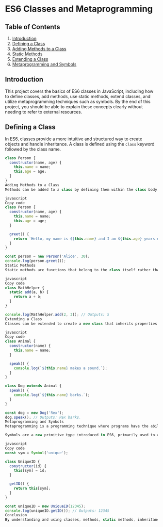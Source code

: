 # ES6 Classes and Metaprogramming

## Table of Contents
1. [Introduction](#introduction)
2. [Defining a Class](#defining-a-class)
3. [Adding Methods to a Class](#adding-methods-to-a-class)
4. [Static Methods](#static-methods)
5. [Extending a Class](#extending-a-class)
6. [Metaprogramming and Symbols](#metaprogramming-and-symbols)

## Introduction
This project covers the basics of ES6 classes in JavaScript, including how to define classes, add methods, use static methods, extend classes, and utilize metaprogramming techniques such as symbols. By the end of this project, you should be able to explain these concepts clearly without needing to refer to external resources.

## Defining a Class
In ES6, classes provide a more intuitive and structured way to create objects and handle inheritance. A class is defined using the `class` keyword followed by the class name.

```javascript
class Person {
  constructor(name, age) {
    this.name = name;
    this.age = age;
  }
}
Adding Methods to a Class
Methods can be added to a class by defining them within the class body. These methods will be available on instances of the class.

javascript
Copy code
class Person {
  constructor(name, age) {
    this.name = name;
    this.age = age;
  }

  greet() {
    return `Hello, my name is ${this.name} and I am ${this.age} years old.`;
  }
}

const person = new Person('Alice', 30);
console.log(person.greet());
Static Methods
Static methods are functions that belong to the class itself rather than any instance of the class. They are defined using the static keyword.

javascript
Copy code
class MathHelper {
  static add(a, b) {
    return a + b;
  }
}

console.log(MathHelper.add(2, 3)); // Outputs: 5
Extending a Class
Classes can be extended to create a new class that inherits properties and methods from the parent class using the extends keyword.

javascript
Copy code
class Animal {
  constructor(name) {
    this.name = name;
  }

  speak() {
    console.log(`${this.name} makes a sound.`);
  }
}

class Dog extends Animal {
  speak() {
    console.log(`${this.name} barks.`);
  }
}

const dog = new Dog('Rex');
dog.speak(); // Outputs: Rex barks.
Metaprogramming and Symbols
Metaprogramming is a programming technique where programs have the ability to treat other programs as their data. This means that a program can be designed to read, generate, analyze, or transform other programs, and even modify itself while running.

Symbols are a new primitive type introduced in ES6, primarily used to create unique property keys.

javascript
Copy code
const sym = Symbol('unique');

class UniqueID {
  constructor(id) {
    this[sym] = id;
  }

  getID() {
    return this[sym];
  }
}

const uniqueID = new UniqueID(12345);
console.log(uniqueID.getID()); // Outputs: 12345
Conclusion
By understanding and using classes, methods, static methods, inheritance, and metaprogramming techniques such as symbols, you can write more organized and efficient code. These concepts form the foundation of modern JavaScript programming and are essential for any developer to master.
